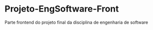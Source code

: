 # Projeto-EngSoftware-Front
Parte frontend do projeto final da disciplina de engenharia de software
